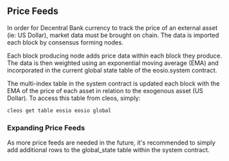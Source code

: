 ## Price Feeds

In order for Decentral Bank currency to track the price of an external asset (ie: US Dollar), market data must be brought on chain. The data is imported each block by consensus forming nodes. 

Each block producing node adds price data within each block they produce. The data is then weighted using an exponential moving average (EMA) and incorporated in the current global state table of the eosio.system contract. 

The multi-index table in the system contract is updated each block with the EMA of the price of each asset in relation to the exogenous asset (US Dollar). To access this table from cleos, simply:

`cleos get table eosio eosio global`



### Expanding Price Feeds

As more price feeds are needed in the future, it's recommended to simply add additional rows to the global_state table within the system contract.